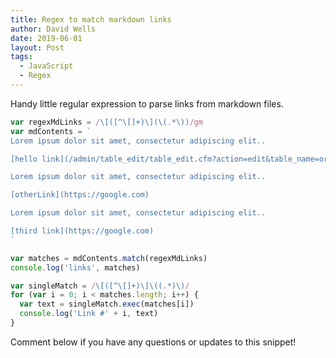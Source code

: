 ```yaml
---
title: Regex to match markdown links
author: David Wells
date: 2019-06-01
layout: Post
tags:
  - JavaScript
  - Regex
---
```


Handy little regular expression to parse links from markdown files.

```js
var regexMdLinks = /\[([^\[]+)\](\(.*\))/gm
var mdContents = `
Lorem ipsum dolor sit amet, consectetur adipiscing elit..

[hello link](/admin/table_edit/table_edit.cfm?action=edit&table_name=organizationsXcategories)

Lorem ipsum dolor sit amet, consectetur adipiscing elit..

[otherLink](https://google.com)

Lorem ipsum dolor sit amet, consectetur adipiscing elit..

[third link](https://google.com)
`

var matches = mdContents.match(regexMdLinks)
console.log('links', matches)

var singleMatch = /\[([^\[]+)\]\((.*)\)/
for (var i = 0; i < matches.length; i++) {
  var text = singleMatch.exec(matches[i])
  console.log('Link #' + i, text)
}
```

Comment below if you have any questions or updates to this snippet!
